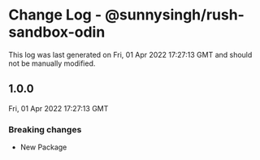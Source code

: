 # Change Log - @sunnysingh/rush-sandbox-odin

This log was last generated on Fri, 01 Apr 2022 17:27:13 GMT and should not be manually modified.

## 1.0.0
Fri, 01 Apr 2022 17:27:13 GMT

### Breaking changes

- New Package

